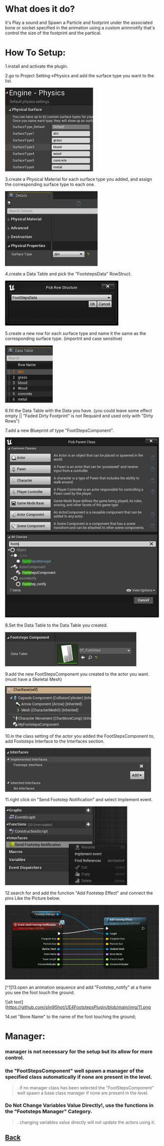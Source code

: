 # What does it do?
it's Play a sound and Spawn a Particle and footprint under the associated bone or socket
specified in the animation using a custom animnotify that's control the size of the footprint and the partical.

# How To Setup:

1.install and activate the plugin.

2.go to Project Setting->Physics and add the surface type you want to the list.

![alt text](https://github.com/slin95hot/UE4FootstepsPlugin/blob/main/img/01.png)

3.create a Physical Material for each surface type you added, and assign the corresponding surface type to each one.

 ![alt text](https://github.com/slin95hot/UE4FootstepsPlugin/blob/main/img/02.png)
 
4.create a Data Table and pick the "FootstepsData" RowStruct.

 ![alt text](https://github.com/slin95hot/UE4FootstepsPlugin/blob/main/img/03.png)
 
5.create a new row for each surface type and name it the same as the corresponding surface type. (importnt and case sensitive)

 ![alt text](https://github.com/slin95hot/UE4FootstepsPlugin/blob/main/img/04.png)
 
6.fill the Data Table with the Data you have. (you could leave some effect empty || "Faded Dirty Footprint" is not Requaird and used only with "Dirty Rows")

7.add a new Blueprint of type "FootStepsComponent".

 ![alt text](https://github.com/slin95hot/UE4FootstepsPlugin/blob/main/img/05.png)

8.Set the Data Table to the Data Table you created.

 ![alt text](https://github.com/slin95hot/UE4FootstepsPlugin/blob/main/img/06.png)
 
 9.add the new FootStepsComponent you created to the actor you want. (must have a Skeletal Mesh)
 
  ![alt text](https://github.com/slin95hot/UE4FootstepsPlugin/blob/main/img/07.png)
  
 10.in the class setting of the actor you added the FootStepsComponent to, add Footsteps Interface to the Interfaces section.

  ![alt text](https://github.com/slin95hot/UE4FootstepsPlugin/blob/main/img/08.png)
  
 11.right click on "Send Footstep Notification" and select Implement event.
  
  ![alt text](https://github.com/slin95hot/UE4FootstepsPlugin/blob/main/img/09.png)
  
  12.search for and add the function "Add Footstep Effect" and connect the pins Like the Picture below.
  
  ![alt text](https://github.com/slin95hot/UE4FootstepsPlugin/blob/main/img/10.png)
  
  [^1]13.open an animation sequence and add "Footstep_notify" at a frame you see the foot touch the ground.
  
   ![alt text](https://github.com/slin95hot/UE4FootstepsPlugin/blob/main/img/11.png
   
  14.set "Bone Name" to the name of the foot touching the ground;
# Manager:
### manager is not necessary for the setup but its allow for more control.
### the "FootStepsComponent" well spawn a manager of the specified class automatically if none are present in the level.
>. if no manager class has been selected the "FootStepsComponent" well spawn a base class manager if none are present in the level.
### Do Not Change Variables Value Directly!, use the functions in the "Footsteps Manager" Category.
>. changing variables value directly will not update the actors using it.

## [Back](https://github.com/slin95hot/UE4FootstepsPlugin/blob/main/README.md)
